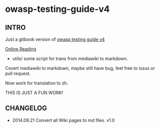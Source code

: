 # owasp-testing-guide-v4

## INTRO

Just a gitbook version of [owasp testing guide v4](https://www.owasp.org/index.php/OWASP_Testing_Project)

[Online Reading](https://www.gitbook.io/book/kennel209/owasp-testing-guide-v4)

* utils/        some script for trans from mediawiki to markdown.

Covert mediawiki to markdown, maybe still have bug, feel free to issus or pull request.

Now work for translation to zh.

THIS IS JUST A FUN WORK!

## CHANGELOG

* 2014.09.21  Convert all Wiki pages to md files. v1.0

